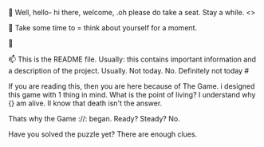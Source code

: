 👋 Well, hello- hi there, welcome, .oh please do take a seat. Stay a while. <>

👀 Take some time to = think about yourself for a moment. 

🌱 

📫 This is the README file. Usually: this contains important information and a description of the project. Usually. Not today. No. Definitely not today #

If you are reading this, then you are here because of The Game. i designed this game with 1 thing in mind. What is the point of living? I understand why {} am alive. II know that death isn't the answer. 

Thats why the Game ://: began.  Ready? Steady? No. 

Have you solved the puzzle yet? There are enough clues. 

<!---
Abricus/Abricus is a ✨ special ✨ repository because its `README.md` (this file) appears on your GitHub profile.
You can click the Preview link to take a look at your changes.
--->
